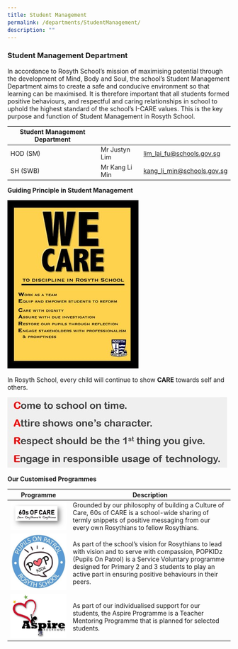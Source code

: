 ```yaml
---
title: Student Management
permalink: /departments/StudentManagement/
description: ""
---
```

### Student Management Department

In accordance to Rosyth School’s mission of maximising potential through the development of Mind, Body and Soul, the school’s Student Management Department aims to create a safe and conducive environment so that learning can be maximised. It is therefore important that all students formed positive behaviours, and respectful and caring relationships in school to uphold the highest standard of the school’s I-CARE values. This is the key purpose and function of Student Management in Rosyth School.

| Student Management Department |  | |
| -------- | -------- | -------- |
| HOD (SM) | Mr Justyn Lim | lim_lai_fu@schools.gov.sg |
| SH (SWB) | Mr Kang Li Min | kang_li_min@schools.gov.sg |


**Guiding Principle in Student Management**

![](/images/SM_Care1.jpg)

In Rosyth School, every child will continue to show **CARE** towards self and others.

![](/images/SM_Care2.jpg)

**Our Customised Programmes**



| Programme | Description |
| -------- | -------- | 
| ![](/images/60sOfCAre.png)     | Grounded by our philosophy of building a Culture of Care, 60s of CARE is a school-wide sharing of termly snippets of positive messaging from our every own Rosythians to fellow Rosythians. | 
| ![](/images/PopKidz.jpg)     | As part of the school’s vision for Rosythians to lead with vision and to serve with compassion, POPKIDz (Pupils On Patrol) is a Service Voluntary programme designed for Primary 2 and 3 students to play an active part in ensuring positive behaviours in their peers. | 
| ![](/images/Aspire.jpg)     | As part of our individualised support for our students, the Aspire Programme is a Teacher Mentoring Programme that is planned for selected students. |